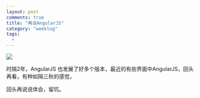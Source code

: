 ```yaml
---
layout: post
comments: true
title: "再谈AngularJS"
category: "weeklog"
tags: 
  - 
---
```


![](http://ww2.sinaimg.cn/mw690/493b785agw1etwqr9snncj20hs0dcgn3.jpg)

时隔2年，AngularJS 也发展了好多个版本，最近的有些界面中AngularJS，回头再看，有种如隔三秋的感觉。

回头再说说体会，留坑。